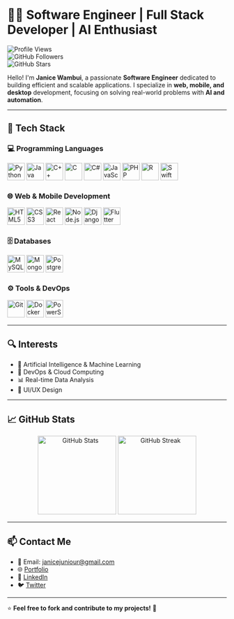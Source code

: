 # 👩‍💻 **Software Engineer | Full Stack Developer | AI Enthusiast**  
![Profile Views](https://komarev.com/ghpvc/?username=janicefoi&label=Profile%20Views&color=blue&style=flat)  
![GitHub Followers](https://img.shields.io/github/followers/janicefoi?label=Followers&style=social)  
![GitHub Stars](https://img.shields.io/github/stars/janicefoi?affiliations=OWNER&style=social)  

Hello! I'm **Janice Wambui**, a passionate **Software Engineer** dedicated to building efficient and scalable applications. I specialize in **web, mobile, and desktop** development, focusing on solving real-world problems with **AI and automation**.

---

## 🚀 **Tech Stack**
### 💻 **Programming Languages**  
<p align="left">
  <img src="https://cdn.jsdelivr.net/gh/devicons/devicon/icons/python/python-original.svg" alt="Python" width="40" height="40"/>
  <img src="https://cdn.jsdelivr.net/gh/devicons/devicon/icons/java/java-original.svg" alt="Java" width="40" height="40"/>
  <img src="https://cdn.jsdelivr.net/gh/devicons/devicon/icons/cplusplus/cplusplus-original.svg" alt="C++" width="40" height="40"/>
  <img src="https://cdn.jsdelivr.net/gh/devicons/devicon/icons/c/c-original.svg" alt="C" width="40" height="40"/>
  <img src="https://cdn.jsdelivr.net/gh/devicons/devicon/icons/csharp/csharp-original.svg" alt="C#" width="40" height="40"/>
  <img src="https://cdn.jsdelivr.net/gh/devicons/devicon/icons/javascript/javascript-original.svg" alt="JavaScript" width="40" height="40"/>
  <img src="https://cdn.jsdelivr.net/gh/devicons/devicon/icons/php/php-original.svg" alt="PHP" width="40" height="40"/>
  <img src="https://cdn.jsdelivr.net/gh/devicons/devicon/icons/r/r-original.svg" alt="R" width="40" height="40"/>
  <img src="https://cdn.jsdelivr.net/gh/devicons/devicon/icons/swift/swift-original.svg" alt="Swift" width="40" height="40"/>
</p>

### 🌐 **Web & Mobile Development**  
<p align="left">
  <img src="https://cdn.jsdelivr.net/gh/devicons/devicon/icons/html5/html5-original.svg" alt="HTML5" width="40" height="40"/>
  <img src="https://cdn.jsdelivr.net/gh/devicons/devicon/icons/css3/css3-original.svg" alt="CSS3" width="40" height="40"/>
  <img src="https://cdn.jsdelivr.net/gh/devicons/devicon/icons/react/react-original.svg" alt="React" width="40" height="40"/>
  <img src="https://cdn.jsdelivr.net/gh/devicons/devicon/icons/nodejs/nodejs-original.svg" alt="Node.js" width="40" height="40"/>
  <img src="https://cdn.jsdelivr.net/gh/devicons/devicon/icons/django/django-original.svg" alt="Django" width="40" height="40"/>
  <img src="https://cdn.jsdelivr.net/gh/devicons/devicon/icons/flutter/flutter-original.svg" alt="Flutter" width="40" height="40"/>
</p>

### 🗄️ **Databases**  
<p align="left">
  <img src="https://cdn.jsdelivr.net/gh/devicons/devicon/icons/mysql/mysql-original.svg" alt="MySQL" width="40" height="40"/>
  <img src="https://cdn.jsdelivr.net/gh/devicons/devicon/icons/mongodb/mongodb-original.svg" alt="MongoDB" width="40" height="40"/>
  <img src="https://cdn.jsdelivr.net/gh/devicons/devicon/icons/postgresql/postgresql-original.svg" alt="PostgreSQL" width="40" height="40"/>
</p>

### ⚙️ **Tools & DevOps**  
<p align="left">
  <img src="https://cdn.jsdelivr.net/gh/devicons/devicon/icons/git/git-original.svg" alt="Git" width="40" height="40"/>
  <img src="https://cdn.jsdelivr.net/gh/devicons/devicon/icons/docker/docker-original.svg" alt="Docker" width="40" height="40"/>
  <img src="https://cdn.jsdelivr.net/gh/devicons/devicon/icons/powershell/powershell-original.svg" alt="PowerShell" width="40" height="40"/>
</p>

---

## 🔍 **Interests**
- 🤖 Artificial Intelligence & Machine Learning  
- 🚀 DevOps & Cloud Computing  
- 📊 Real-time Data Analysis  
- 🎨 UI/UX Design  

---

## 📈 **GitHub Stats**
<p align="center">
  <img src="https://github-readme-stats.vercel.app/api?username=janicefoi&show_icons=true&theme=radical" alt="GitHub Stats" height="180px"/>
  <img src="https://github-readme-streak-stats.herokuapp.com/?user=janicefoi&theme=radical" alt="GitHub Streak" height="180px"/>
</p>

---

## 📫 **Contact Me**
<p align="left">
  
  - 📧 Email: janicejuniour@gmail.com  
  - 🌐 [Portfolio](https://github.com/janicewambui)  
  - 💼 [LinkedIn](https://www.linkedin.com/in/janice-wambui-softwareenginer/)  
  - 🐦 [Twitter](https://twitter.com/janicefoi)  
</p>



---

⭐ **Feel free to fork and contribute to my projects!** 🚀
